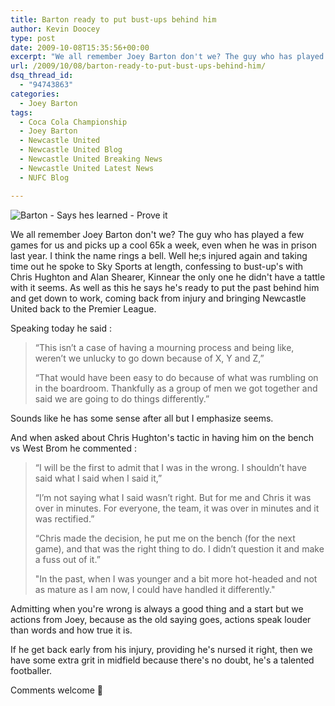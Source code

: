 ```yaml
---
title: Barton ready to put bust-ups behind him
author: Kevin Doocey
type: post
date: 2009-10-08T15:35:56+00:00
excerpt: "We all remember Joey Barton don't we? The guy who has played a few games for us and picks.."
url: /2009/10/08/barton-ready-to-put-bust-ups-behind-him/
dsq_thread_id:
  - "94743863"
categories:
  - Joey Barton
tags:
  - Coca Cola Championship
  - Joey Barton
  - Newcastle United
  - Newcastle United Blog
  - Newcastle United Breaking News
  - Newcastle United Latest News
  - NUFC Blog

---
```

![Barton - Says hes learned - Prove it](https://static.guim.co.uk/sys-images/Football/Pix/pictures/2009/5/5/1241516492586/-Joey-Barton-is-sent-off--001.jpg)

We all remember Joey Barton don't we? The guy who has played a few games for us and picks up a cool 65k a week, even when he was in prison last year. I think the name rings a bell. Well he;s injured again and taking time out he spoke to Sky Sports at length, confessing to bust-up's with Chris Hughton and Alan Shearer, Kinnear the only one he didn't have a tattle with it seems.  As well as this he says he's ready to put the past behind him and get down to work, coming back from injury and bringing Newcastle United back to the Premier League.

Speaking today he said :

> “This isn’t a case of having a mourning process and being like, weren’t we unlucky to go down because of X, Y and Z,”
>
>  “That would have been easy to do because of what was rumbling on in the boardroom. Thankfully as a group of men we got together and said we are going to do things differently.”

Sounds like he has some sense after all but I emphasize seems.

And when asked about Chris Hughton's tactic in having him on the bench vs West Brom he commented :

> “I will be the first to admit that I was in the wrong. I shouldn’t have said what I said when I said it,”
>
>  “I’m not saying what I said wasn’t right. But for me and Chris it was over in minutes. For everyone, the team, it was over in minutes and it was rectified.”
>
>  “Chris made the decision, he put me on the bench (for the next game), and that was the right thing to do. I didn’t question it and make a fuss out of it.”
>
>  "In the past, when I was younger and a bit more hot-headed and not as mature as I am now, I could have handled it differently."

Admitting when you're wrong is always a good thing and a start but we actions from Joey, because as the old saying goes, actions speak louder than words and how true it is.

If he get back early from his injury, providing he's nursed it right, then we have some extra grit in midfield because there's no doubt, he's a talented footballer.

Comments welcome 🙂
